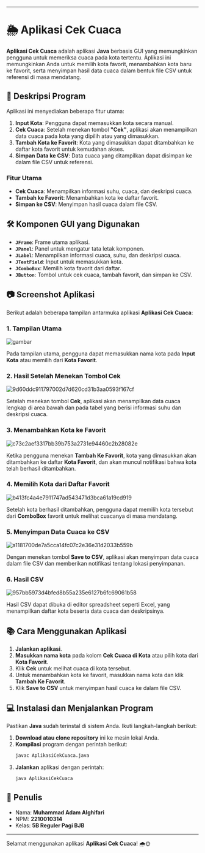 

---

# 🌦️ Aplikasi Cek Cuaca

**Aplikasi Cek Cuaca** adalah aplikasi **Java** berbasis GUI yang memungkinkan pengguna untuk memeriksa cuaca pada kota tertentu. Aplikasi ini memungkinkan Anda untuk memilih kota favorit, menambahkan kota baru ke favorit, serta menyimpan hasil data cuaca dalam bentuk file CSV untuk referensi di masa mendatang.

## 📜 Deskripsi Program

Aplikasi ini menyediakan beberapa fitur utama:
1. **Input Kota**: Pengguna dapat memasukkan kota secara manual.
2. **Cek Cuaca**: Setelah menekan tombol **"Cek"**, aplikasi akan menampilkan data cuaca pada kota yang dipilih atau yang dimasukkan.
3. **Tambah Kota ke Favorit**: Kota yang dimasukkan dapat ditambahkan ke daftar kota favorit untuk kemudahan akses.
4. **Simpan Data ke CSV**: Data cuaca yang ditampilkan dapat disimpan ke dalam file CSV untuk referensi.

### Fitur Utama
- **Cek Cuaca**: Menampilkan informasi suhu, cuaca, dan deskripsi cuaca.
- **Tambah ke Favorit**: Menambahkan kota ke daftar favorit.
- **Simpan ke CSV**: Menyimpan hasil cuaca dalam file CSV.

## 🛠️ Komponen GUI yang Digunakan

- **`JFrame`**: Frame utama aplikasi.
- **`JPanel`**: Panel untuk mengatur tata letak komponen.
- **`JLabel`**: Menampilkan informasi cuaca, suhu, dan deskripsi cuaca.
- **`JTextField`**: Input untuk memasukkan kota.
- **`JComboBox`**: Memilih kota favorit dari daftar.
- **`JButton`**: Tombol untuk cek cuaca, tambah favorit, dan simpan ke CSV.

## 📷 Screenshot Aplikasi

Berikut adalah beberapa tampilan antarmuka aplikasi **Aplikasi Cek Cuaca**:

### 1. Tampilan Utama
   
![gambar](https://github.com/user-attachments/assets/dbebf72d-27b6-45d7-9c54-74783cfea030)


   Pada tampilan utama, pengguna dapat memasukkan nama kota pada **Input Kota** atau memilih dari **Kota Favorit**.

### 2. Hasil Setelah Menekan Tombol Cek
   
![9d60ddc911797002d7d620cd31b3aa0593f167cf](https://github.com/user-attachments/assets/1afe8243-b9bd-435f-9621-4f5883017d62)

   Setelah menekan tombol **Cek**, aplikasi akan menampilkan data cuaca lengkap di area bawah dan pada tabel yang berisi informasi suhu dan deskripsi cuaca.

### 3. Menambahkan Kota ke Favorit
  
![c73c2aef3317bb39b753a2731e94460c2b28082e](https://github.com/user-attachments/assets/41cb66c3-6d46-481d-a5a0-e91e56417c97)

   Ketika pengguna menekan **Tambah Ke Favorit**, kota yang dimasukkan akan ditambahkan ke daftar **Kota Favorit**, dan akan muncul notifikasi bahwa kota telah berhasil ditambahkan.

### 4. Memilih Kota dari Daftar Favorit
  
![b413fc4a4e7911747ad543471d3bca61a19cd919](https://github.com/user-attachments/assets/c1fc780b-6db3-45b7-a935-e73627c5335c)

   Setelah kota berhasil ditambahkan, pengguna dapat memilih kota tersebut dari **ComboBox** favorit untuk melihat cuacanya di masa mendatang.

### 5. Menyimpan Data Cuaca ke CSV
  
![a1181700de7a5cca14fc07c2e36e31d2033b559b](https://github.com/user-attachments/assets/6a8b9457-9a61-44d9-8817-7a0cb7a823a9)

   Dengan menekan tombol **Save to CSV**, aplikasi akan menyimpan data cuaca dalam file CSV dan memberikan notifikasi tentang lokasi penyimpanan.

### 6. Hasil CSV
   ![957bb5973d4bfed8b55a235e6127b6fc69061b58](https://github.com/user-attachments/assets/3a4196d6-bc90-4e63-a2b9-6cee3cc526f7)


   Hasil CSV dapat dibuka di editor spreadsheet seperti Excel, yang menampilkan daftar kota beserta data cuaca dan deskripsinya.

## 📚 Cara Menggunakan Aplikasi

1. **Jalankan aplikasi**.
2. **Masukkan nama kota** pada kolom **Cek Cuaca di Kota** atau pilih kota dari **Kota Favorit**.
3. Klik **Cek** untuk melihat cuaca di kota tersebut.
4. Untuk menambahkan kota ke favorit, masukkan nama kota dan klik **Tambah Ke Favorit**.
5. Klik **Save to CSV** untuk menyimpan hasil cuaca ke dalam file CSV.

## 💻 Instalasi dan Menjalankan Program

Pastikan **Java** sudah terinstal di sistem Anda. Ikuti langkah-langkah berikut:

1. **Download atau clone repository** ini ke mesin lokal Anda.
2. **Kompilasi** program dengan perintah berikut:
   ```bash
   javac AplikasiCekCuaca.java
   ```
3. **Jalankan** aplikasi dengan perintah:
   ```bash
   java AplikasiCekCuaca
   ```

## 👤 Penulis
- Nama: **Muhammad Adam Alghifari**
- NPM: **2210010314**
- Kelas: **5B Reguler Pagi BJB**

---

Selamat menggunakan aplikasi **Aplikasi Cek Cuaca**! 🌧️🌞
